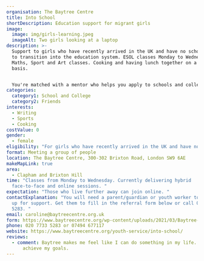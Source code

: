 ```yaml
---
organisation: The Baytree Centre
title: Into School
shortDescription: Education support for migrant girls
image:
  image: img/girls-learning.jpeg
  imageAlt: Two girls looking at a laptop
description: >-
  Support to girls who have recently arrived in the UK and have no school place,
  to transition into the education system. ESOL classes Monday to Wednesday.
  Maths, Sport and Art classes. Cooking and having lunch together on a daily
  basis. 


  You're matched with a mentor who helps you apply to schools and colleges. Activities and workshops with other girls to learn more about life in the UK. Day trips to cultural sites across London and important local landmarks. Morning and afternoon activities with other women and girls at the Baytree Centre, to extend social networks and practice language skills. 
categories:
  category1: School and College
  category2: Friends
interests:
  - Writing
  - Sports
  - Cooking
costValue: 0
gender:
  - female
eligibility: "For girls who have recently arrived in the UK and have no school place. "
format: Meeting a group of people
location: The Baytree Centre, 300-302 Brixton Road, London SW9 6AE
makeMapLink: true
area:
  - Clapham and Brixton Hill
time: "Classes from Monday to Wednesday. Currently delivering hybrid
  face-to-face and online sessions. "
expectation: "Those who live further away can join online. "
contactExplanation: "You will need a parent/guardian or youth worker to sign you
  up for support. Get them to fill in the referral form below or call 0207 733
  5283. "
email: caroline@baytreecentre.org.uk
form: https://www.baytreecentre.org/wp-content/uploads/2021/03/Baytree-Youth-Service-Referral-Form.docx
phone: 020 7733 5283 or 07494 677117
website: https://www.baytreecentre.org/youth-service/into-school/
reviews:
  - comment: Baytree makes me feel like I can do something in my life. Like I can
      achieve my goals.
---
```

